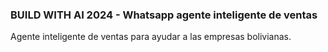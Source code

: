 ### BUILD WITH AI 2024 - Whatsapp agente inteligente de ventas

Agente inteligente de ventas para ayudar a las empresas bolivianas.
